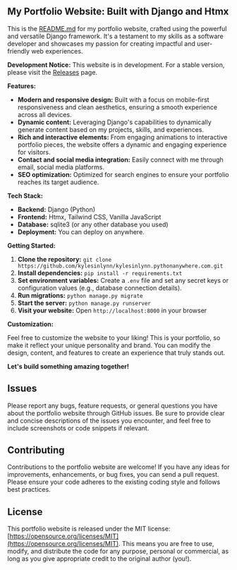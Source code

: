 ## My Portfolio Website: Built with Django and Htmx

This is the [README.md](README.md) for my portfolio website, crafted using the powerful and versatile Django framework. It's a testament to my skills as a software developer and showcases my passion for creating impactful and user-friendly web experiences.

**Development Notice:** This website is in development. For a stable version, please visit the [Releases](https://github.com/kylesinlynn/kylesinlynn.pythonanywhere.com/releases) page.

**Features:**

* **Modern and responsive design:** Built with a focus on mobile-first responsiveness and clean aesthetics, ensuring a smooth experience across all devices.
* **Dynamic content:** Leveraging Django's capabilities to dynamically generate content based on my projects, skills, and experiences.
* **Rich and interactive elements:** From engaging animations to interactive portfolio pieces, the website offers a dynamic and engaging experience for visitors.
* **Contact and social media integration:** Easily connect with me through email, social media platforms.
* **SEO optimization:** Optimized for search engines to ensure your portfolio reaches its target audience.

**Tech Stack:**

* **Backend:** Django (Python)
* **Frontend:** Htmx, Tailwind CSS, Vanilla JavaScript
* **Database:** sqlite3 (or any other database you used)
* **Deployment:** You can deploy on anywhere.

**Getting Started:**

1. **Clone the repository:** `git clone https://github.com/kylesinlynn/kylesinlynn.pythonanywhere.com.git`
2. **Install dependencies:** `pip install -r requirements.txt`
3. **Set environment variables:** Create a `.env` file and set any secret keys or configuration values (e.g., database connection details).
4. **Run migrations:** `python manage.py migrate`
5. **Start the server:** `python manage.py runserver`
6. **Visit your website:** Open `http://localhost:8000` in your browser

**Customization:**

Feel free to customize the website to your liking! This is your portfolio, so make it reflect your unique personality and brand. You can modify the design, content, and features to create an experience that truly stands out. 

**Let's build something amazing together!**

## Issues

Please report any bugs, feature requests, or general questions you have about the portfolio website through GitHub issues. Be sure to provide clear and concise descriptions of the issues you encounter, and feel free to include screenshots or code snippets if relevant.

## Contributing

Contributions to the portfolio website are welcome! If you have any ideas for improvements, enhancements, or bug fixes, you can send a pull request. Please ensure your code adheres to the existing coding style and follows best practices.

## License

This portfolio website is released under the MIT license: [https://opensource.org/licenses/MIT](https://opensource.org/licenses/MIT). This means you are free to use, modify, and distribute the code for any purpose, personal or commercial, as long as you give appropriate credit to the original author (you!).
